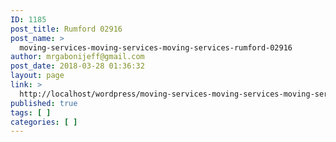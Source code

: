 ```yaml
---
ID: 1185
post_title: Rumford 02916
post_name: >
  moving-services-moving-services-moving-services-rumford-02916
author: mrgabonijeff@gmail.com
post_date: 2018-03-28 01:36:32
layout: page
link: >
  http://localhost/wordpress/moving-services-moving-services-moving-services-rumford-02916/
published: true
tags: [ ]
categories: [ ]
---
```

